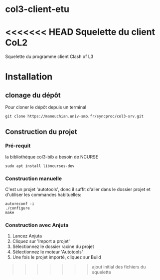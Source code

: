 # col3-client-etu

<<<<<<< HEAD
Squelette du client CoL2
=======
Squelette du programme client Clash of L3

# Installation

## clonage du dépôt 

Pour cloner le dépôt depuis un terminal
```
git clone https://manouchian.univ-smb.fr/syncproc/col3-srv.git

```
## Construction du projet

### Pré-requit

la bibliothèque col3-bib a besoin de NCURSE
```
sudo apt install libncurses-dev
```

### Construction manuelle
C'est un projet 'autotools', donc il suffit d'aller dans le dossier projet et d'utiliser les commandes habituelles:
```
autoreconf -i
./configure
make
```
### Construction avec Anjuta

1. Lancez Anjuta
1. Cliquez sur 'Import a projet'
1. Sélectionnez le dossier racine du projet
1. Sélectionnez le moteur 'Autotools'
1. Une fois le projet importé, cliquez sur Build
>>>>>>> ajout initial des fichiers du squelette
